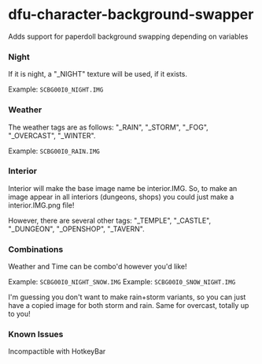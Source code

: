 # dfu-character-background-swapper

Adds support for paperdoll background swapping depending on variables

### Night
If it is night, a "_NIGHT" texture will be used, if it exists.

Example: ``SCBG00I0_NIGHT.IMG``

### Weather
The weather tags are as follows: "_RAIN", "_STORM", "_FOG", "_OVERCAST", "_WINTER".

Example: ``SCBG00I0_RAIN.IMG``

### Interior
Interior will make the base image name be interior.IMG. So, to make an image appear in all interiors (dungeons, shops) you could just make a interior.IMG.png file!

However, there are several other tags: "_TEMPLE", "_CASTLE", "_DUNGEON", "_OPENSHOP", "_TAVERN".

### Combinations
Weather and Time can be combo'd however you'd like!

Example: ``SCBG00I0_NIGHT_SNOW.IMG``
Example: ``SCBG00I0_SNOW_NIGHT.IMG``

I'm guessing you don't want to make rain+storm variants, so you can just have a copied image for both storm and rain. Same for overcast, totally up to you!

### Known Issues

Incompactible with HotkeyBar
